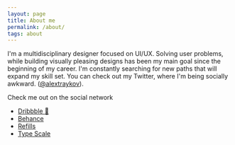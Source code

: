 ```yaml
---
layout: page
title: About me
permalink: /about/
tags: about
---
```


I'm a multidisciplinary designer focused on UI/UX. Solving user problems, while building visually pleasing designs has been my main goal since the beginning of my career. I'm constantly searching for new paths that will expand my skill set. You can check out my Twitter, where I'm being socially awkward. ([@alextraykov](https://twitter.com/alextraykov)).

Check me out on the social network

* [Dribbble :basketball:](http://basscss.com)
* [Behance](http://jekyllrb.com)
* [Refills](http://refills.bourbon.io/)
* [Type Scale](http://type-scale.com/)
